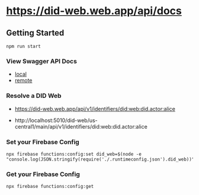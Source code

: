 # https://did-web.web.app/api/docs

## Getting Started

```
npm run start
```

### View Swagger API Docs

- [local](http://localhost:5010/did-web/us-central1/main/api/docs/static/index.html)
- [remote](https://did-web.web.app/api/docs/static/index.html)

### Resolve a DID Web

- https://did-web.web.app/api/v1/identifiers/did:web:did.actor:alice

- http://localhost:5010/did-web/us-central1/main/api/v1/identifiers/did:web:did.actor:alice


### Set your Firebase Config

```
npx firebase functions:config:set did_web=$(node -e "console.log(JSON.stringify(require('./.runtimeconfig.json').did_web))")
```

### Get your Firebase Config

```
npx firebase functions:config:get
```

